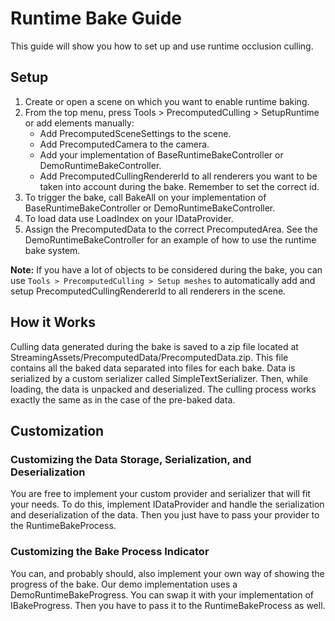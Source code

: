 # Runtime Bake Guide

This guide will show you how to set up and use runtime occlusion culling.

## Setup

1. Create or open a scene on which you want to enable runtime baking.
2. From the top menu, press Tools > PrecomputedCulling > SetupRuntime or add elements manually:
    * Add PrecomputedSceneSettings to the scene.
    * Add PrecomputedCamera to the camera.
    * Add your implementation of BaseRuntimeBakeController or DemoRuntimeBakeController.
    * Add PrecomputedCullingRendererId to all renderers you want to be taken into account during the bake. Remember to set the correct id.
3. To trigger the bake, call BakeAll on your implementation of BaseRuntimeBakeController or DemoRuntimeBakeController.
4. To load data use LoadIndex on your IDataProvider.
5. Assign the PrecomputedData to the correct PrecomputedArea.
   See the DemoRuntimeBakeController for an example of how to use the runtime bake system.

**Note:** If you have a lot of objects to be considered during the bake, you can use `Tools > PrecomputedCulling > Setup meshes` to automatically add and setup PrecomputedCullingRendererId to all renderers in the scene.

## How it Works

Culling data generated during the bake is saved to a zip file located at StreamingAssets/PrecomputedData/PrecomputedData.zip. This file contains all the baked data separated into files for each bake. Data is serialized by a custom serializer called SimpleTextSerializer. Then, while loading, the data is unpacked and deserialized. The culling process works exactly the same as in the case of the pre-baked data.

## Customization

### Customizing the Data Storage, Serialization, and Deserialization

You are free to implement your custom provider and serializer that will fit your needs. To do this, implement IDataProvider and handle the serialization and deserialization of the data. Then you just have to pass your provider to the RuntimeBakeProcess.

### Customizing the Bake Process Indicator

You can, and probably should, also implement your own way of showing the progress of the bake. Our demo implementation uses a DemoRuntimeBakeProgress. You can swap it with your implementation of IBakeProgress. Then you have to pass it to the RuntimeBakeProcess as well.